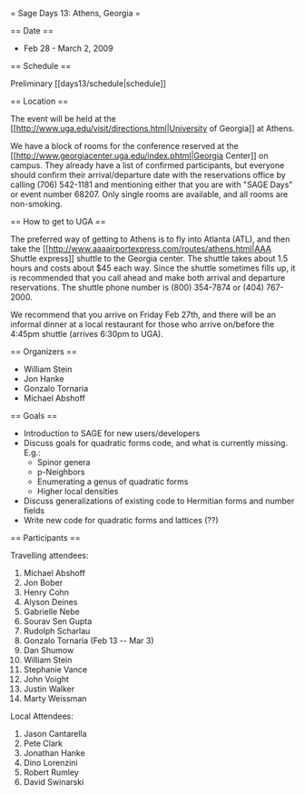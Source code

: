 = Sage Days 13: Athens, Georgia =

== Date ==

 * Feb 28 - March 2, 2009

== Schedule ==

Preliminary [[days13/schedule|schedule]]

== Location ==

The event will be held at the [[http://www.uga.edu/visit/directions.html|University of Georgia]] at Athens.

We have a block of rooms for the conference reserved at the [[http://www.georgiacenter.uga.edu/index.phtml|Georgia Center]] on campus.  They already have a list of confirmed participants, but everyone should confirm their arrival/departure date with the reservations office by calling (706) 542-1181 and mentioning either that you are with "SAGE Days" or event number 68207.  Only single rooms are available, and all rooms are non-smoking.

== How to get to UGA ==

The preferred way of getting to Athens is to fly into Atlanta (ATL), and then take the [[http://www.aaaairportexpress.com/routes/athens.html|AAA Shuttle express]] shuttle to the Georgia center.  The shuttle takes about 1.5 hours and costs about $45 each way.  Since the shuttle sometimes fills up, it is recommended that you call ahead and make both arrival and departure reservations.  The shuttle phone number is (800) 354-7874 or (404) 767-2000.

We recommend that you arrive on Friday Feb 27th, and there will be an informal dinner at a local restaurant for those who arrive on/before the 4:45pm shuttle (arrives 6:30pm to UGA).

== Organizers ==

 * William Stein 
 * Jon Hanke
 * Gonzalo Tornaria
 * Michael Abshoff

== Goals ==

 * Introduction to SAGE for new users/developers
 * Discuss goals for quadratic forms code, and what is currently missing. E.g.:
   * Spinor genera
   * p-Neighbors
   * Enumerating a genus of quadratic forms
   * Higher local densities
 * Discuss generalizations of existing code to Hermitian forms and number fields 
 * Write new code for quadratic forms and lattices (??)
 
== Participants ==

Travelling attendees:

   1. Michael Abshoff
   2. Jon Bober
   3. Henry Cohn
   4. Alyson Deines
   5. Gabrielle Nebe
   6. Sourav Sen Gupta
   7. Rudolph Scharlau
   8. Gonzalo Tornaria (Feb 13 -- Mar 3)
   9. Dan Shumow
   10. William Stein
   11. Stephanie Vance
   12. John Voight
   13. Justin Walker
   14. Marty Weissman


Local Attendees:

   1. Jason Cantarella
   2. Pete Clark
   3. Jonathan Hanke
   4. Dino Lorenzini
   5. Robert Rumley
   6. David Swinarski
